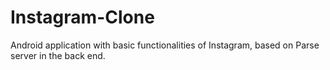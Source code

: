 # Instagram-Clone

Android application with basic functionalities of Instagram, based on Parse server in the back end.
